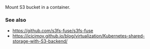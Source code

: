 Mount S3 bucket in a container.

### See also

- https://github.com/s3fs-fuse/s3fs-fuse
- https://icicimov.github.io/blog/virtualization/Kubernetes-shared-storage-with-S3-backend/